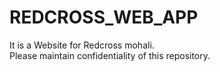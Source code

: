 # REDCROSS_WEB_APP
It is a Website for Redcross mohali.  
Please maintain confidentiality of this repository.
